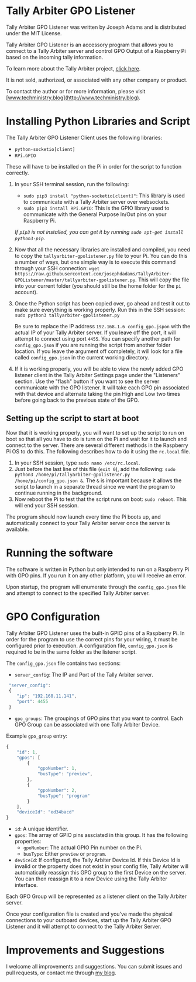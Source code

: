 # Tally Arbiter GPO Listener
Tally Arbiter GPO Listener was written by Joseph Adams and is distributed under the MIT License.

Tally Arbiter GPO Listener is an accessory program that allows you to connect to a Tally Arbiter server and control GPO Output of a Raspberry Pi based on the incoming tally information.

To learn more about the Tally Arbiter project, [click here](http://github.com/josephdadams/tallyarbiter).

It is not sold, authorized, or associated with any other company or product.

To contact the author or for more information, please visit [www.techministry.blog](http://www.techministry.blog).

# Installing Python Libraries and Script
The Tally Arbiter GPO Listener Client uses the following libraries:
* `python-socketio[client]`
* `RPi.GPIO`

These will have to be installed on the Pi in order for the script to function correctly.

1. In your SSH terminal session, run the following:
    * `sudo pip3 install "python-socketio[client]"`: This library is used to communicate with a Tally Arbiter server over websockets.
	* `sudo pip3 install RPi.GPIO`: This is the GPIO library used to communicate with the General Purpose In/Out pins on your Raspberry Pi.

    *If `pip3` is not installed, you can get it by running `sudo apt-get install python3-pip`.*

1. Now that all the necessary libraries are installed and compiled, you need to copy the `tallyarbiter-gpolistener.py` file to your Pi. You can do this a number of ways, but one simple way is to execute this command through your SSH connection: `wget https://raw.githubusercontent.com/josephdadams/TallyArbiter-GPOListener/master/tallyarbiter-gpolistener.py`. This will copy the file into your current folder (you should still be the home folder for the `pi` account).
1. Once the Python script has been copied over, go ahead and test it out to make sure everything is working properly. Run this in the SSH session: `sudo python3 tallyarbiter-gpolistener.py`
    
    Be sure to replace the IP address `192.168.1.6 config_gpo.jspon` with the actual IP of your Tally Arbiter server. If you leave off the port, it will attempt to connect using port `4455`. You can specify another path for `config_gpo.json` if you are running the script from another folder location. If you leave the argument off completely, it will look for a file called `config_gpo.json` in the current working directory.

1. If it is working properly, you will be able to view the newly added GPO listener client in the Tally Arbiter Settings page under the "Listeners" section. Use the "flash" button if you want to see the server communicate with the GPO listener. It will take each GPO pin associated with that device and alternate taking the pin High and Low two times before going back to the previous state of the GPO.

## Setting up the script to start at boot
Now that it is working properly, you will want to set up the script to run on boot so that all you have to do is turn on the Pi and wait for it to launch and connect to the server. There are several different methods in the Raspberry Pi OS to do this. The following describes how to do it using the `rc.local` file.
1. In your SSH session, type `sudo nano /etc/rc.local`.
1. Just before the last line of this file (`exit 0`), add the following: `sudo python3 /home/pi/tallyarbiter-gpolistener.py /home/pi/config_gpo.json &`. The `&` is important because it allows the script to launch in a separate thread since we want the program to continue running in the background.
1. Now reboot the Pi to test that the script runs on boot: `sudo reboot`. This will end your SSH session.

The program should now launch every time the Pi boots up, and automatically connect to your Tally Arbiter server once the server is available.

# Running the software
The software is written in Python but only intended to run on a Raspberry Pi with GPO pins. If you run it on any other platform, you will receive an error.

Upon startup, the program will enumerate through the `config_gpo.json` file and attempt to connect to the specified Tally Arbiter server.

# GPO Configuration
Tally Arbiter GPO Listener uses the built-in GPIO pins of a Raspberry Pi. In order for the program to use the correct pins for your wiring, it must be configured prior to execution. A configuration file, `config_gpo.json` is required to be in the same folder as the listener script.

The `config_gpo.json` file contains two sections:

* `server_config`: The IP and Port of the Tally Arbiter server.
```javascript
 "server_config":
 {
	"ip": "192.168.11.141",
	"port": 4455
 }
```

* `gpo_groups`: The groupings of GPO pins that you want to control. Each GPO Group can be associated with one Tally Arbiter Device.

Example `gpo_group` entry:
```javascript
{
	"id": 1,
	"gpos": [
		{
			"gpoNumber": 1,
			"busType": "preview",
		},
		{
			"gpoNumber": 2,
			"busType": "program"
		}
	],
	"deviceId": "ed34bacd"
}
```

* `id`: A unique identifier.
* `gpos`: The array of GPIO pins assciated in this group. It has the following properties:
	* `gpoNumber`: The actual GPIO Pin number on the Pi.
	* `busType`: Either `preview` or `program`.
* `deviceId`: If configured, the Tally Arbiter Device Id. If this Device Id is invalid or the property does not exist in your config file, Tally Arbiter will automatically reassign this GPO group to the first Device on the server. You can then reassign it to a new Device using the Tally Arbiter interface.

Each GPO Group will be represented as a listener client on the Tally Arbiter server.

Once your configuration file is created and you've made the physical connections to your outboard devices, start up the Tally Arbiter GPO Listener and it will attempt to connect to the Tally Arbiter Server.

# Improvements and Suggestions
I welcome all improvements and suggestions. You can submit issues and pull requests, or contact me through [my blog](http://www.techministry.blog).